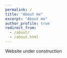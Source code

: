 ```yaml
---
permalink: /
title: "About me"
excerpt: "About me"
author_profile: true
redirect_from: 
  - /about/
  - /about.html
---
```


Website under construction
